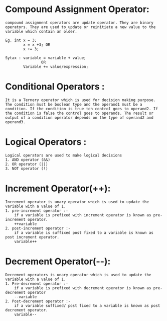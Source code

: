 # Compound Assignment Operator:
    compound assignment operators are update operator. They are binary operators. They are used to update or reinitiate a new value to the variable which contain an older. 
    
    Eg. int x = 3;
            x = x +3; OR
            x += 3;

    Sytax : variable = variable + value;
                    OR
            Variable += value/expression;


# Conditional Operators : 
    It is a Ternery operator which is used for decision making purpose. The condition must be boolean type and the operand1 must be a condition. If the condition is true teh control goes to operand2. If the condition is false the control goes to operands. The result or output of a condition operator depends on the type of operand2 and operand3.

# Logical Operators :
    Logical operators are used to make logical decisions   
    1. AND operator (&&)
    2. OR operator (||)
    3. NOT operator (!)

# Increment Operator(++):
    Increment operator is unary operator which is used to update the variable with a value of 1.
    1. pre-increment operator :-
        if a variable is prefixed with increment operator is known as pre-increment operator.
        ++variable
    2. post-increment operator :- 
        if a variable is suffixed post fixed to a variable is known as post increment operator.
        variable++

# Decrement Operator(--):
    Decrement operators is unary operator which is used to update the variable with a value of 1.
    1. Pre-decrement operator :-
        if a variable is prefixed with decrement operator is known as pre-decrement operator
        --variable
    2. Post-decrement operator :-
        if a variable suffixed/ post fixed to a variable is known as post decrement operator.
        variable--
    